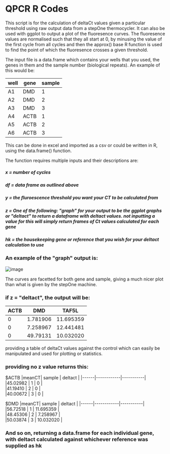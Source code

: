# QPCR R Codes

This script is for the calculation of deltaCt values given a particular threshold using raw output data from a stepOne thermocycler. It can also be used with ggplot to output a plot of the fluoresence curves. The fluoresence values are normalised such that they all start at 0, by minusing the value of the first cycle from all cycles and then the approx() base R function is used to find the point of which the fluoresence crosses a given threshold.

The input file is a data.frame which contains your wells that you used, the genes in them and the sample number (biological repeats). An example of this would be:

well |  gene | sample|
-----|-------|-------|
|A1   | DMD   |1|
|A2    |DMD   |2|
|A3    |DMD   |3|
|A4    |ACTB  |1 |
|A5    |ACTB | 2|
|A6    |ACTB | 3|

This can be done in excel and imported as a csv or could be written in R, using the data.frame() function.

The function requires multiple inputs and their descriptions are:

##### x = number of cycles
##### df = data frame as outlined above 
##### y = the fluroescence threshold you want your CT to be calculated from
##### z = One of the following: "graph" for your output to be the ggplot graphs or "deltact" to return a dataframe with deltact values. not inputting a value for this will simply return frames of Ct values calculated for each gene
##### hk = the housekeeping gene or reference that you wish for your deltact calculation to use

### An example of the "graph" output is:

![image](https://user-images.githubusercontent.com/47229599/161577223-7df172b5-1ccd-4acb-a110-7b3e699ca4bf.png)


The curves are facetted for both gene and sample, giving a much nicer plot than what is given by the stepOne machine.

### if z = "deltact", the output will be:

 | ACTB   |    DMD   |  TAF5L   |
 |---------|----------|----------|
|0   |    1.781906 |  11.695359 | 
|0  |      7.258967 |12.441481   |     
|0 |49.79131  | 10.032020|       

providing a table of deltaCt values against the control which can easily be manipulated and used for plotting or statistics.

### providing no z value returns this:

 
$ACTB
|meanCT|     sample |  deltact  |
|------|------------|-----------|
|45.02982 |    1    |      0    |          
|41.19410 |    2    |      0    |        
|40.00672 |    3    |      0    |      

$DMD
|meanCT|     sample |  deltact  |
|------|------------|-----------|
|56.72518 |    1    |      11.695359    |          
|48.45306 |    2    |      7.258967    |        
|50.03874 |    3    |      10.032020     |   
          
### And so on, returning a data.frame for each individual gene, with deltact calculated against whichever reference was supplied as hk  

